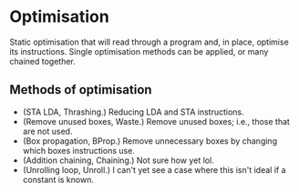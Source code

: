 # Optimisation
Static optimisation that will read through a program and, in place, optimise its instructions. Single optimisation methods can be applied, or many chained together.

## Methods of optimisation
- (STA LDA, Thrashing.) Reducing LDA and STA instructions.
- (Remove unused boxes, Waste.) Remove unused boxes; i.e., those that are not used.
- (Box propagation, BProp.) Remove unnecessary boxes by changing which boxes instructions use.
- (Addition chaining, Chaining.) Not sure how yet lol.
- (Unrolling loop, Unroll.) I can't yet see a case where this isn't ideal if a constant is known.